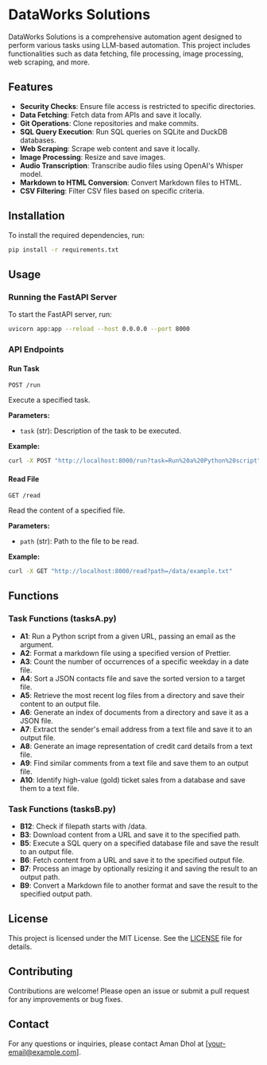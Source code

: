 
# DataWorks Solutions

DataWorks Solutions is a comprehensive automation agent designed to perform various tasks using LLM-based automation. This project includes functionalities such as data fetching, file processing, image processing, web scraping, and more.

## Features

- **Security Checks**: Ensure file access is restricted to specific directories.
- **Data Fetching**: Fetch data from APIs and save it locally.
- **Git Operations**: Clone repositories and make commits.
- **SQL Query Execution**: Run SQL queries on SQLite and DuckDB databases.
- **Web Scraping**: Scrape web content and save it locally.
- **Image Processing**: Resize and save images.
- **Audio Transcription**: Transcribe audio files using OpenAI's Whisper model.
- **Markdown to HTML Conversion**: Convert Markdown files to HTML.
- **CSV Filtering**: Filter CSV files based on specific criteria.

## Installation

To install the required dependencies, run:

```bash
pip install -r requirements.txt
```

## Usage

### Running the FastAPI Server

To start the FastAPI server, run:

```bash
uvicorn app:app --reload --host 0.0.0.0 --port 8000
```

### API Endpoints

#### Run Task

```http
POST /run
```

Execute a specified task.

**Parameters:**

- `task` (str): Description of the task to be executed.

**Example:**

```bash
curl -X POST "http://localhost:8000/run?task=Run%20a%20Python%20script"
```

#### Read File

```http
GET /read
```

Read the content of a specified file.

**Parameters:**

- `path` (str): Path to the file to be read.

**Example:**

```bash
curl -X GET "http://localhost:8000/read?path=/data/example.txt"
```

## Functions

### Task Functions (tasksA.py)

- **A1**: Run a Python script from a given URL, passing an email as the argument.
- **A2**: Format a markdown file using a specified version of Prettier.
- **A3**: Count the number of occurrences of a specific weekday in a date file.
- **A4**: Sort a JSON contacts file and save the sorted version to a target file.
- **A5**: Retrieve the most recent log files from a directory and save their content to an output file.
- **A6**: Generate an index of documents from a directory and save it as a JSON file.
- **A7**: Extract the sender's email address from a text file and save it to an output file.
- **A8**: Generate an image representation of credit card details from a text file.
- **A9**: Find similar comments from a text file and save them to an output file.
- **A10**: Identify high-value (gold) ticket sales from a database and save them to a text file.

### Task Functions (tasksB.py)

- **B12**: Check if filepath starts with /data.
- **B3**: Download content from a URL and save it to the specified path.
- **B5**: Execute a SQL query on a specified database file and save the result to an output file.
- **B6**: Fetch content from a URL and save it to the specified output file.
- **B7**: Process an image by optionally resizing it and saving the result to an output path.
- **B9**: Convert a Markdown file to another format and save the result to the specified output path.

## License

This project is licensed under the MIT License. See the [LICENSE](./LICENSE) file for details.

## Contributing

Contributions are welcome! Please open an issue or submit a pull request for any improvements or bug fixes.

## Contact

For any questions or inquiries, please contact Aman Dhol at [your-email@example.com].


